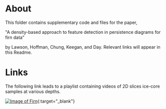 # About
This folder contains supplementary code and files for the paper,

"A density-based approach to feature detection in persistence diagrams for firn data” 

by Lawson, Hoffman, Chung, Keegan, and Day. Relevant links will appear in this Readme.


# Links
The following link leads to a playlist containing videos of 2D slices ice-core samples at various depths. 

[![Image of Firn](https://img.youtube.com/vi/x9HCi9sV2AA/0.jpg)](https://youtube.com/playlist?list=PLYL5rxiRGTALZZ1m6efvOeYTxyR4HadDo){:target="_blank"}
